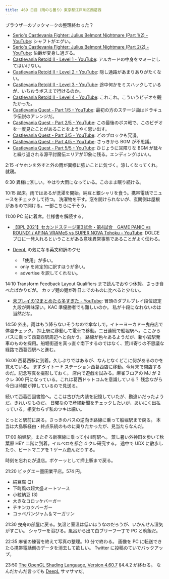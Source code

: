 ```yaml
---
title: 469 日目（雨のち曇り）東京都江戸川区西葛西
---
```


ブラウザーのブックマークの整理終わった？

* [Serio's Castlevania Fighter: Julius Belmont Nightmare (Part 1/2) - YouTube](https://www.youtube.com/watch?v=3PxXzSOT8VQ):
  シャフトがエグい。
* [Serio's Castlevania Fighter: Julius Belmont Nightmare (Part 2/2) - YouTube](https://www.youtube.com/watch?v=VUFF8huP-r8):
  伯爵が変身し過ぎる。
* [Castlevania Retold II - Level 1 - YouTube](https://www.youtube.com/watch?v=-BkbV-IMjyw):
  アルカードの中身をマミーにしてはいけない。
* [Castlevania Retold II - Level 2 - YouTube](https://www.youtube.com/watch?v=HymMP5N-0Zk):
  隠し通路があまりありがたくない。
* [Castlevania Retold II - Level 3 - YouTube](https://www.youtube.com/watch?v=zJUfanuIgEI):
  途中何かをミスハックしているが、いちおうボスまで行けるのか。
* [Castlevania Retold II - Level 4 - YouTube](https://www.youtube.com/watch?v=A5xNdXD2wqo):
  これこれ。こういうビデオを観たかった。
* [Castlevania Quest - Part 1/5 - YouTube](https://www.youtube.com/watch?v=O3LM_NWmZNo):
  最初の方のステージ曲はドラキュラ伝説のアレンジだ。
* [Castlevania Quest - Part 2/5 - YouTube](https://www.youtube.com/watch?v=uCTux03xnrQ):
  この最後のボス戦で、このビデオを一度見たことがあることをようやく思い出す。
* [Castlevania Quest - Part 3/5 - YouTube](https://www.youtube.com/watch?v=Y5il14eXCMg):
  どのブロックも冗漫。
* [Castlevania Quest - Part 4/5 - YouTube](https://www.youtube.com/watch?v=A5cMePNRnN0):
  さっきから BGM が不思議。
* [Castlevania Quest - Part 5/5 - YouTube](https://www.youtube.com/watch?v=XNMLhG9DEcs):
  ひじょうに耳障りな BGM が延々と繰り返される源平討魔伝エリアが印象に残る。エンディングはいい。

2:15 イヤホンを外すと外の雨が異様に強いことに気づく。涼しくなってくれ。就寝。

6:30 異様に涼しい。やはり大雨になっている。このまま眠り続ける。

10:15 起床。雨ではあるが洗濯を開始。納豆と銀シャリを食う。携帯電話でニュースをチェックして待つ。
洗濯物を干す。窓を開けられないが、玄関側は屋根があるので開ける。一部こちらに干そう。

11:00 PC 前に着席。仕様書を解読する。

* [【BPL 2021】セカンドステージ第3試合・第4試合　GAME PANIC vs ROUND1 / APINA VRAMeS vs SUPER NOVA Tohoku - YouTube](https://www.youtube.com/watch?v=JftMlMG9O8k):
  DOLCE プロに一発入れるということがある意味異常事態であることがよく伝わる。

* [DeepL] の気になる英文和訳のクセ
  * 「使用」が多い。
  * only を肯定的に訳すほうが多い。
  * advertise を訳してくれない。

14:10 Transform Feedback Layout Qualifiers まで読んでおやつ休憩。さっき食べたばかりだが。
カップ麺の麺が昨日までのものに比べると少ない。

* [未プレイの12まとめたら多すぎた - YouTube](https://www.youtube.com/watch?v=3lVCgtNmILE):
  冒頭のダブルプレイ段位認定九段が興味深い。KAC 準優勝者でも難しいのか。
  私が十段になれないのは当然だな。

14:50 外出。雨はもう降らないそうなので傘なしで。イトーヨーカドー曳舟店で体温チェック。
押上駅に移動して電車で移動。二日連続で船堀駅へ。ここからバスに乗って西葛西駅周辺へと向かう。
路線が色々あるようだが、新小岩駅発車のものを採用。船堀街道を真っ直ぐ南下するのではなく、荒川寄りの不思議な経路で西葛西駅へと進む。

16:00 西葛西駅に到着。久しぶりではあるが、なんとなくどこに何があるのかを覚えている。
まずタイトー F ステーション西葛西店に移動。今月末で閉店するのだ。記念写真を撮影しておく。
店内で遊戯を試みる。麻雀フロアの MJ が 2 クレ 300 円になっている。これは葛西ドットコムを意識している？
残念ながら今日は時間が押しているので見送る。

続いて西葛西図書館へ。ここは古びた内装を記憶していたが、勘違いだったようだ。きれいなものだ。
日曜なので産経新聞をチェックしたいが、あいにく出払っている。相変わらず私のツキは細い。

とっとと駅前に戻る。さっきのバスの逆向き路線に乗って船堀駅まで戻る。
本当は大島駅経由・終点系統のものに乗りたかったが、見当たらなんだ。

17:00 船堀駅。またぞろ新宿線に乗って小川町駅へ。
蒸し暑い外神田を歩いて秋葉原 HEY 二階に到着。イルベロを都合 4 クレ研究する。
途中で UDX に散歩したり、ビートマニアを 1 ゲーム遊んだりする。

時刻を忘れたが退店。ボケーッとして押上駅まで戻る。

21:20 ビッグエー墨田業平店。574 円。

* 絹豆腐 (2)
* 下町風の超大盛ミートソース
* 小粒納豆 (3)
* 大きなコロッケバーガー
* チキンカツバーガー
* コッペパンジャム＆マーガリン

21:30 曳舟の部屋に戻る。気温と室温は低いほうなのだろうが、いかんせん湿気がすごい。
シャワーを浴びる。風呂から出て白ブリーフ一丁で PC と晩飯だ。

22:35 麻雀の練習を終えて写真の整理。10 分で終わる。
画像を PC に転送できたら携帯電話側のデータを消去して欲しい。
Twitter に投稿のていでバックアップ。

23:50 [The OpenGL Shading Language, Version 4.60.7][glsl460] §4.4.2 が終わる。
なんだかんだ言っても [DeepL] サマサマだ。

[DeepL]: https://www.deepl.com/translator
[glsl460]: https://www.khronos.org/registry/OpenGL/specs/gl/GLSLangSpec.4.60.html
